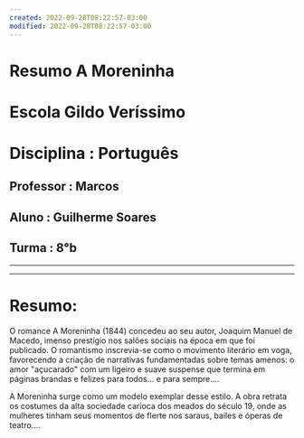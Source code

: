 ```yaml
---
created: 2022-09-28T08:22:57-03:00
modified: 2022-09-28T08:22:57-03:00
---
```


# Resumo A Moreninha

# Escola Gildo Veríssimo
# Disciplina : Português
## Professor : Marcos
## Aluno : Guilherme Soares
## Turma : 8°b
---
---

# **Resumo:**

O romance A Moreninha (1844) concedeu ao seu autor, Joaquim Manuel de Macedo, imenso prestígio nos salões sociais na época em que foi publicado. O romantismo inscrevia-se como o movimento literário em voga, favorecendo a criação de narrativas fundamentadas sobre temas amenos: o amor "açucarado" com um ligeiro e suave suspense que termina em páginas brandas e felizes para todos... e para sempre....

A Moreninha surge como um modelo exemplar desse estilo. A obra retrata os costumes da alta sociedade carioca dos meados do século 19, onde as mulheres tinham seus momentos de flerte nos saraus, bailes e óperas de teatro....

